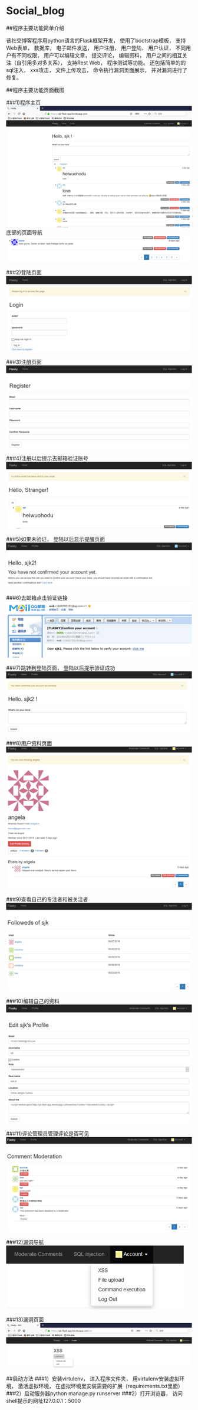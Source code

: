 # Social_blog

##程序主要功能简单介绍

该社交博客程序用python语言的Flask框架开发， 使用了bootstrap模板， 支持Web表单， 数据库， 电子邮件发送， 用户注册， 用户登陆， 用户认证， 不同用户有不同权限， 用户可以编辑文章， 提交评论， 编辑资料， 用户之间的相互关注（自引用多对多关系）， 支持Rest Web， 程序测试等功能。
还包括简单的的sql注入， xxs攻击， 文件上传攻击， 命令执行漏洞页面展示， 并对漏洞进行了修复。

##程序主要功能页面截图

###1)程序主页
![Image text](https://github.com/mytail2/Social_blog/blob/master/img/1.png)
底部的页面导航
![Image text](https://github.com/mytail2/Social_blog/blob/master/img/1.1.png)

###2)登陆页面
![Image text](https://github.com/mytail2/Social_blog/blob/master/img/2.png)

###3)注册页面
![Image text](https://github.com/mytail2/Social_blog/blob/master/img/3.png)

###4)注册以后提示去邮箱验证账号
![Image text](https://github.com/mytail2/Social_blog/blob/master/img/4.png)

###5)如果未验证， 登陆以后显示提醒页面
![Image text](https://github.com/mytail2/Social_blog/blob/master/img/5.png)

###6)去邮箱点击验证链接
![Image text](https://github.com/mytail2/Social_blog/blob/master/img/6.png)

###7)跳转到登陆页面， 登陆以后提示验证成功
![Image text](https://github.com/mytail2/Social_blog/blob/master/img/7.png)

###8)用户资料页面
![Image text](https://github.com/mytail2/Social_blog/blob/master/img/8.png)

###9)查看自己的专注者和被关注者
![Image text](https://github.com/mytail2/Social_blog/blob/master/img/9.png)

###10)编辑自己的资料
![Image text](https://github.com/mytail2/Social_blog/blob/master/img/10.png)

###11)评论管理员管理评论是否可见
![Image text](https://github.com/mytail2/Social_blog/blob/master/img/11.png)

###12)漏洞导航
![Image text](https://github.com/mytail2/Social_blog/blob/master/img/12.png)

###13)漏洞页面
![Image text](https://github.com/mytail2/Social_blog/blob/master/img/13.png)

##启动方法
###1）安装virtulenv， 进入程序文件夹， 用virtulenv安装虚拟环境， 激活虚拟环境， 在虚拟环境里安装需要的扩展（requirements.txt里面）
###2）启动服务器python manage.py runserver
###2）打开浏览器， 访问shell提示的网址127.0.0.1：5000







